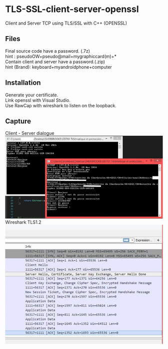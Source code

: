 # TLS-SSL-client-server-openssl
Client and Server TCP using TLS/SSL with C++ (OPENSSL)

## Files
Final source code have a password. (.7z)<br>
hint : pseudoOW+pseudo@mail+mygraphiccard(m)+*<br>
Contain client and server have a password.(.zip)<br>
hint (Brand): keyboard+myandroidphone+computer<br>


## Installation
Generate your certificate.<br>
Link openssl with Visual Studio.<br>
Use RawCap with wireshark to listen on the loopback.<br>


## Capture 
 Client - Server dialogue<br>
![alt tag](https://github.com/Erozbliz/TLS-SSL-client-server-openssl/blob/master/Capture/dialogue%20client%20serveur%202.JPG?raw=true)
Wireshark TLS1.2<br>
![alt tag](https://github.com/Erozbliz/TLS-SSL-client-server-openssl/blob/master/Capture/wireshark1.JPG)